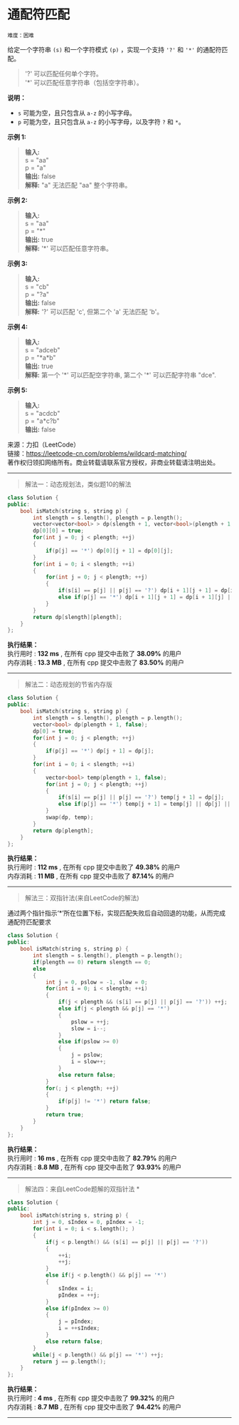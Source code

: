 # 通配符匹配 #  
`难度：困难` 
 
给定一个字符串 `(s)` 和一个字符模式 `(p)` ，实现一个支持 `'?'` 和 `'*'` 的通配符匹配。  

>'?' 可以匹配任何单个字符。  
>'*' 可以匹配任意字符串（包括空字符串）。  

**说明：**  
- `s` 可能为空，且只包含从 `a-z` 的小写字母。  
- `p` 可能为空，且只包含从 `a-z` 的小写字母，以及字符 `?` 和 `*`。   

**示例 1:**  
>**输入:**   
>s = "aa"  
>p = "a"   
>**输出:** false  
>**解释:** "a" 无法匹配 "aa" 整个字符串。   

**示例 2:**  
>**输入:**   
>s = "aa"  
>p = "*"   
>**输出:** true  
>**解释:** '\*' 可以匹配任意字符串。    

**示例 3:**  
>**输入:**   
>s = "cb"  
>p = "?a"   
>**输出:** false  
>**解释:** '?' 可以匹配 'c', 但第二个 'a' 无法匹配 'b'。    

**示例 4:**  
>**输入:**   
>s = "adceb"  
>p = "\*a\*b"   
>**输出:** true  
>**解释:** 第一个 '\*' 可以匹配空字符串, 第二个 '\*' 可以匹配字符串 "dce".    

**示例 5:**  
>**输入:**   
>s = "acdcb"  
>p = "a\*c?b"   
>**输出:** false     

来源：力扣（LeetCode）  
链接：https://leetcode-cn.com/problems/wildcard-matching/  
著作权归领扣网络所有。商业转载请联系官方授权，非商业转载请注明出处。  

---  
>解法一：动态规划法，类似题10的解法  

```C++
class Solution {
public:
    bool isMatch(string s, string p) {
        int slength = s.length(), plength = p.length();
        vector<vector<bool> > dp(slength + 1, vector<bool>(plength + 1, false));
        dp[0][0] = true;
        for(int j = 0; j < plength; ++j)
        {
            if(p[j] == '*') dp[0][j + 1] = dp[0][j];
        }
        for(int i = 0; i < slength; ++i)
        {
            for(int j = 0; j < plength; ++j)
            {
                if(s[i] == p[j] || p[j] == '?') dp[i + 1][j + 1] = dp[i][j];
                else if(p[j] == '*') dp[i + 1][j + 1] = dp[i + 1][j] || dp[i][j] || dp[i][j + 1];
            }
        }
        return dp[slength][plength];
    }
};
```  

**执行结果：**  
执行用时 : **132 ms** , 在所有 cpp 提交中击败了 **38.09%** 的用户  
内存消耗 : **13.3 MB** , 在所有 cpp 提交中击败了 **83.50%** 的用户  

---  
>解法二：动态规划的节省内存版  

```C++
class Solution {
public:
    bool isMatch(string s, string p) {
        int slength = s.length(), plength = p.length();
        vector<bool> dp(plength + 1, false);
        dp[0] = true;
        for(int j = 0; j < plength; ++j)
        {
            if(p[j] == '*') dp[j + 1] = dp[j];
        }
        for(int i = 0; i < slength; ++i)
        {
            vector<bool> temp(plength + 1, false);
            for(int j = 0; j < plength; ++j)
            {
                if(s[i] == p[j] || p[j] == '?') temp[j + 1] = dp[j];
                else if(p[j] == '*') temp[j + 1] = temp[j] || dp[j] || dp[j + 1];
            }
            swap(dp, temp);
        }
        return dp[plength];
    }
};
```  

**执行结果：**  
执行用时 : **112 ms** , 在所有 cpp 提交中击败了 **49.38%** 的用户  
内存消耗 : **11 MB** , 在所有 cpp 提交中击败了 **87.14%** 的用户  

---  
>解法三：双指针法(来自LeetCode的解法)   

通过两个指针指示‘*’所在位置下标，实现匹配失败后自动回退的功能，从而完成通配符匹配要求  
```C++
class Solution {
public:
    bool isMatch(string s, string p) {
        int slength = s.length(), plength = p.length();
        if(plength == 0) return slength == 0;
        else
        {
            int j = 0, pslow = -1, slow = 0;
            for(int i = 0; i < slength; ++i)
            {
                if(j < plength && (s[i] == p[j] || p[j] == '?')) ++j;
                else if(j < plength && p[j] == '*')
                {
                    pslow = ++j;
                    slow = i--;
                }
                else if(pslow >= 0)
                {
                    j = pslow;
                    i = slow++;
                }
                else return false;
            }
            for(; j < plength; ++j)
            {
                if(p[j] != '*') return false;
            }
            return true;
        }
    }
};
```  

**执行结果：**  
执行用时 : **16 ms** , 在所有 cpp 提交中击败了 **82.79%** 的用户  
内存消耗 : **8.8 MB** , 在所有 cpp 提交中击败了 **93.93%** 的用户  

---  
>解法四：来自LeetCode题解的双指针法 *  

```C++
class Solution {
public:
    bool isMatch(string s, string p) {
        int j = 0, sIndex = 0, pIndex = -1;
        for(int i = 0; i < s.length(); )
        {
            if(j < p.length() && (s[i] == p[j] || p[j] == '?'))
            {
                ++i;
                ++j;
            }
            else if(j < p.length() && p[j] == '*')
            {
                sIndex = i;
                pIndex = ++j;
            }
            else if(pIndex >= 0)
            {
                j = pIndex;
                i = ++sIndex;
            }
            else return false;
        }
        while(j < p.length() && p[j] == '*') ++j;
        return j == p.length();
    }
};
```  

**执行结果：**  
执行用时 : **4 ms** , 在所有 cpp 提交中击败了 **99.32%** 的用户  
内存消耗 : **8.7 MB** , 在所有 cpp 提交中击败了 **94.42%** 的用户  

---  